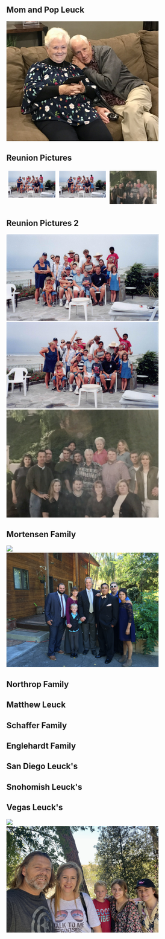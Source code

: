 <style>
* {
  box-sizing: border-box;
}

.row {
  display: flex;
}

.column {
  height: auto;
  vertical-align: middle;
  flex: 33.33%;
  padding: 5px;
  
}

/* Responsive layout - makes the three columns stack on top of each other instead of next to each other */
@media screen and (max-width: 500px) {
  .column {
    width: 100%;
  }
}

</style>

## Mom and Pop Leuck
![](images/Mom&Dad_November_2019.jpg)

## Reunion Pictures
<div class="row">
  <div class="column">
    <img src="/images/leuck_mexico.jpg" alt="1996" style="width:100%">
  </div>
  <div class="column">
    <img src="/images/leuck_mexico.jpg" alt="1996" style="width:100%">
  </div>
  <div class="column">
    <img src="/images/leuck_clan.jpg" alt="1999" style="width:100%">
  </div>
</div>

## Reunion Pictures 2
![](/images/leuck_mexico.jpg)
![](/images/leuck_mexico_goof.jpg)
![](/images/leuck_clan.jpg)

## Mortensen Family
![](/images/mortensen_1999.jpg)
![](/images/mortensen_2015.jpeg)

## Northrop Family

## Matthew Leuck

## Schaffer Family

## Englehardt Family

## San Diego Leuck's

## Snohomish Leuck's

## Vegas Leuck's
![](images/JML-67.jpg)
![](images/VegasLeucks_2022.jpg)

